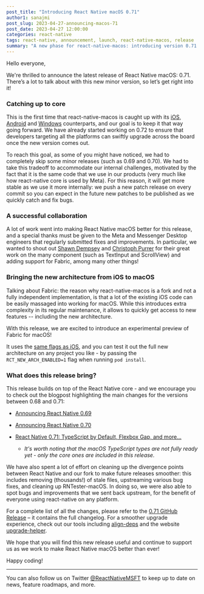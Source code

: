 ```yaml
---
post_title: "Introducing React Native macOS 0.71"
author1: sanajmi
post_slug: 2023-04-27-announcing-macos-71
post_date: 2023-04-27 12:00:00
categories: react-native
tags: react-native, announcement, launch, react-native-macos, release
summary: "A new phase for react-native-macos: introducing version 0.71 and experimental support for the new architecture!"
---
```


Hello everyone,

We're thrilled to announce the latest release of React Native macOS: 0.71. There’s a lot to talk about with this new minor version, so let’s get right into it!

### Catching up to core

This is the first time that react-native-macos is caught up with its [iOS, Android](https://github.com/facebook/react-native) and [Windows](https://github.com/microsoft/react-native-windows) counterparts, and our goal is to keep it that way going forward. We have already started working on 0.72 to ensure that developers targeting all the platforms can swiftly upgrade across the board once the new version comes out.

To reach this goal, as some of you might have noticed, we had to completely skip some minor releases (such as 0.69 and 0.70). We had to take this tradeoff to accommodate our internal challenges, motivated by the fact that it is the same code that we use in our products (very much like how react-native core is used by Meta). For this reason, it will get more stable as we use it more internally: we push a new patch release on every commit so you can expect in the future new patches to be published as we quickly catch and fix bugs.

### A successful collaboration

A lot of work went into making React Native macOS better for this release, and a special thanks must be given to the Meta and Messenger Desktop engineers that regularly submitted fixes and improvements. In particular, we wanted to shout out [Shawn Dempsey](https://github.com/shwanton) and [Christoph Purrer](https://github.com/christophpurrer) for their great work on the many component (such as TextInput and ScrollView) and adding support for Fabric, among many other things!

### Bringing the new architecture from iOS to macOS

Talking about Fabric: the reason why react-native-macos is a fork and not a fully independent implementation, is that a lot of the existing iOS code can be easily massaged into working for macOS. While this introduces extra complexity in its regular maintenance, it allows to quickly get access to new features -- including the new architecture.

With this release, we are excited to introduce an experimental preview of Fabric for macOS!

It uses the [same flags as iOS](https://reactnative.dev/docs/new-architecture-app-intro#ios---run-pod-install), and you can test it out the full new architecture on any project you like - by passing the `RCT_NEW_ARCH_ENABLED=1` flag when running `pod install`.

### What does this release bring?

This release builds on top of the React Native core - and we encourage you to check out the blogpost highlighting the main changes for the versions between 0.68 and 0.71:

- [Announcing React Native 0.69](https://reactnative.dev/blog/2022/06/21/version-069)

- [Announcing React Native 0.70](https://reactnative.dev/blog/2022/09/05/version-070)

- [React Native 0.71: TypeScript by Default, Flexbox Gap, and more...](https://reactnative.dev/blog/2023/01/12/version-071)
  - *It's worth noting that the macOS TypeScript types are not fully ready yet - only the core ones are included in this release.*

We have also spent a lot of effort on cleaning up the divergence points between React Native and our fork to make future releases smoother: this includes removing (thousands!) of stale files, upstreaming various bug fixes, and cleaning up RNTester-macOS. In doing so, we were also able to spot bugs and improvements that we sent back upstream, for the benefit of everyone using react-native on any platform.

For a complete list of all the changes, please refer to the [0.71 GitHub Release](https://github.com/microsoft/react-native-macos/releases/tag/v0.71.2) – it contains the full changelog. For a smoother upgrade experience, check out our tools including [align-deps](https://microsoft.github.io/rnx-kit/docs/guides/dependency-management) and the website [upgrade-helper](https://react-native-community.github.io/upgrade-helper/?package=react-native-macos).

We hope that you will find this new release useful and continue to support us as we work to make React Native macOS better than ever!

Happy coding!

---

You can also follow us on Twitter [@ReactNativeMSFT](https://twitter.com/reactnativemsft) to keep up to date on news, feature roadmaps, and more.
